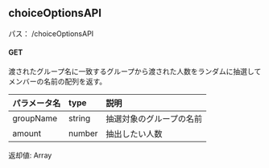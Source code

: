 ## choiceOptionsAPI
パス： /choiceOptionsAPI

#### GET
渡されたグループ名に一致するグループから渡された人数をランダムに抽選してメンバーの名前の配列を返す。

|パラメータ名|type|説明|
|:-----|:-----|:-----|
|groupName|string|抽選対象のグループの名前|
|amount|number|抽出したい人数|

返却値: Array<string>


